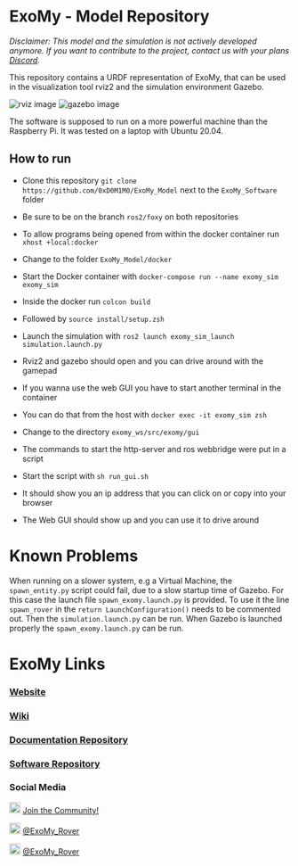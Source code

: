 # ExoMy - Model Repository
*Disclaimer: This model and the simulation is not actively developed anymore. If you want to contribute to the project, contact us with your plans [Discord](https://discord.gg/gZk62gg).*

This repository contains a URDF representation of ExoMy, that can be used in the visualization tool rviz2 and the simulation environment Gazebo.

![rviz image](rviz.png)
![gazebo image](gazebo.png)


The software is supposed to run on a more powerful machine than the Raspberry Pi.
It was tested on a laptop with Ubuntu 20.04. 
## How to run
 
- Clone this repository `git clone https://github.com/0xD0M1M0/ExoMy_Model` next to the `ExoMy_Software` folder
- Be sure to be on the branch `ros2/foxy` on both repositories
- To allow programs being opened from within the docker container run `xhost +local:docker`
- Change to the folder `ExoMy_Model/docker`
- Start the Docker container with `docker-compose run --name exomy_sim exomy_sim`
- Inside the docker run `colcon build`
- Followed by `source install/setup.zsh`
- Launch the simulation with `ros2 launch exomy_sim_launch simulation.launch.py`
- Rviz2 and gazebo should open and you can drive around with the gamepad

- If you wanna use the web GUI you have to start another terminal in the container
- You can do that from the host with `docker exec -it exomy_sim zsh`
- Change to the directory `exomy_ws/src/exomy/gui`
- The commands to start the http-server and ros webbridge were put in a script
- Start the script with `sh run_gui.sh`
- It should show you an ip address that you can click on or copy into your browser
- The Web GUI should show up and you can use it to drive around

# Known Problems
When running on a slower system, e.g a Virtual Machine, the `spawn_entity.py` script could fail, due to a slow startup time of Gazebo.
For this case the launch file `spawn_exomy.launch.py` is provided.
To use it the line `spawn_rover` in the `return LaunchConfiguration()` needs to be commented out.
Then the `simulation.launch.py` can be run.
When Gazebo is launched properly the `spawn_exomy.launch.py` can be run.

# ExoMy Links

### [Website](https://esa-prl.github.io/ExoMy/)

### [Wiki](https://github.com/0xD0M1M0/ExoMy/wiki)

### [Documentation Repository](https://github.com/0xD0M1M0/ExoMy)

### [Software Repository](https://github.com/0xD0M1M0/ExoMy_Software)

### Social Media
<!-- Add icon library -->
<link rel="stylesheet" href="https://use.fontawesome.com/releases/v5.13.1/css/all.css">

<!-- Add font awesome icons -->
<p>
    <img src="https://github.com/0xD0M1M0/ExoMy/wiki/images/social_media_icons/discord-brands.svg" width="20px">
    <a href="https://discord.gg/gZk62gg"> Join the Community!</a>  
</p>
<p>
    <img src="https://github.com/0xD0M1M0/ExoMy/wiki/images/social_media_icons/twitter-square-brands.svg" width="20px">
    <a href="https://twitter.com/exomy_rover"> @ExoMy_Rover</a> 
</p>
<p>
    <img src="https://github.com/0xD0M1M0/ExoMy/wiki/images/social_media_icons/instagram-square-brands.svg" width="20px">
    <a href="https://www.instagram.com/exomy_rover/"> @ExoMy_Rover</a>
</p>

